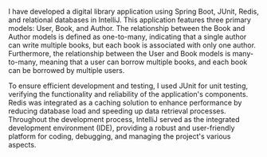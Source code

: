 I have developed a digital library application using Spring Boot, JUnit, Redis, and relational databases in IntelliJ. This application features three primary models: User, Book, and Author. The relationship between the Book and Author models is defined as one-to-many, indicating that a single author can write multiple books, but each book is associated with only one author. Furthermore, the relationship between the User and Book models is many-to-many, meaning that a user can borrow multiple books, and each book can be borrowed by multiple users.

To ensure efficient development and testing, I used JUnit for unit testing, verifying the functionality and reliability of the application's components. Redis was integrated as a caching solution to enhance performance by reducing database load and speeding up data retrieval processes. Throughout the development process, IntelliJ served as the integrated development environment (IDE), providing a robust and user-friendly platform for coding, debugging, and managing the project's various aspects.
